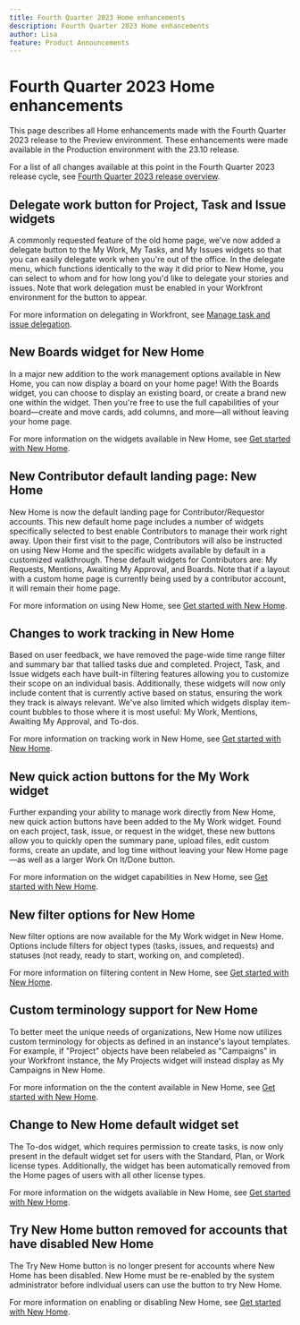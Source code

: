 ```yaml
---
title: Fourth Quarter 2023 Home enhancements
description: Fourth Quarter 2023 Home enhancements
author: Lisa
feature: Product Announcements
---
```

# Fourth Quarter 2023 Home enhancements

This page describes all Home enhancements made with the Fourth Quarter 2023 release to the Preview environment. These enhancements were made available in the Production environment with the 23.10 release.

For a list of all changes available at this point in the Fourth Quarter 2023 release cycle, see [Fourth Quarter 2023 release overview](/help/quicksilver/product-announcements/product-releases/23-q4-release-activity/23-q4-release-overview.md).

## Delegate work button for Project, Task and Issue widgets

A commonly requested feature of the old home page, we've now added a delegate button to the My Work, My Tasks, and My Issues widgets so that you can easily delegate work when you're out of the office. In the delegate menu, which functions identically to the way it did prior to New Home, you can select to whom and for how long you'd like to delegate your stories and issues. Note that work delegation must be enabled in your Workfront environment for the button to appear.

For more information on delegating in Workfront, see [Manage task and issue delegation](/help/quicksilver/manage-work/delegate-work/how-to-delegate-work.md).

## New Boards widget for New Home

In a major new addition to the work management options available in New Home, you can now display a board on your home page! With the Boards widget, you can choose to display an existing board, or create a brand new one within the widget. Then you're free to use the full capabilities of your board—create and move cards, add columns, and more—all without leaving your home page.

For more information on the widgets available in New Home, see [Get started with New Home](/help/quicksilver/workfront-basics/using-home/new-home/get-started-with-new-home.md).

## New Contributor default landing page: New Home

New Home is now the default landing page for Contributor/Requestor accounts. This new default home page includes a number of widgets specifically selected to best enable Contributors to manage their work right away. Upon their first visit to the page, Contributors will also be instructed on using New Home and the specific widgets available by default in a customized walkthrough. These default widgets for Contributors are: My Requests, Mentions, Awaiting My Approval, and Boards. Note that if a layout with a custom home page is currently being used by a contributor account, it will remain their home page.

For more information on using New Home, see [Get started with New Home](/help/quicksilver/workfront-basics/using-home/new-home/get-started-with-new-home.md).

## Changes to work tracking in New Home

Based on user feedback, we have removed the page-wide time range filter and summary bar that tallied tasks due and completed. Project, Task, and Issue widgets each have built-in filtering features allowing you to customize their scope on an individual basis. Additionally, these widgets will now only include content that is currently active based on status, ensuring the work they track is always relevant. We've also limited which widgets display item-count bubbles to those where it is most useful: My Work, Mentions, Awaiting My Approval, and To-dos.

For more information on tracking work in New Home, see [Get started with New Home](/help/quicksilver/workfront-basics/using-home/new-home/get-started-with-new-home.md).

## New quick action buttons for the My Work widget

Further expanding  your ability to manage work directly from New Home, new quick action buttons have been added to the My Work widget. Found on each project, task, issue, or request in the widget, these new buttons allow you to quickly open the summary pane, upload files, edit custom forms, create an update, and log time without leaving your New Home page—as well as a larger Work On It/Done button.

For more information on the widget capabilities in New Home, see [Get started with New Home](/help/quicksilver/workfront-basics/using-home/new-home/get-started-with-new-home.md).

## New filter options for New Home

New filter options are now available for the My Work widget in New Home. Options include filters for object types (tasks, issues, and requests) and statuses (not ready, ready to start, working on, and completed).

For more information on filtering content in New Home, see [Get started with New Home](/help/quicksilver/workfront-basics/using-home/new-home/get-started-with-new-home.md).

## Custom terminology support for New Home

To better meet the unique needs of organizations, New Home now utilizes custom terminology for objects as defined in an instance's layout templates. For example, if "Project" objects have been relabeled as "Campaigns" in your Workfront instance, the My Projects widget will instead display as My Campaigns in New Home.

For more information on the the content available in New Home, see [Get started with New Home](/help/quicksilver/workfront-basics/using-home/new-home/get-started-with-new-home.md).

## Change to New Home default widget set

The To-dos widget, which requires permission to create tasks, is now only present in the default widget set for users with the Standard, Plan, or Work license types. Additionally, the widget has been automatically removed from the Home pages of users with all other license types.

For more information on the widgets available in New Home, see [Get started with New Home](/help/quicksilver/workfront-basics/using-home/new-home/get-started-with-new-home.md).

## Try New Home button removed for accounts that have disabled New Home

The Try New Home button is no longer present for accounts where New Home has been disabled. New Home must be re-enabled by the system administrator before individual users can use the button to try New Home.

For more information on enabling or disabling New Home, see [Get started with New Home](/help/quicksilver/workfront-basics/using-home/new-home/get-started-with-new-home.md).
